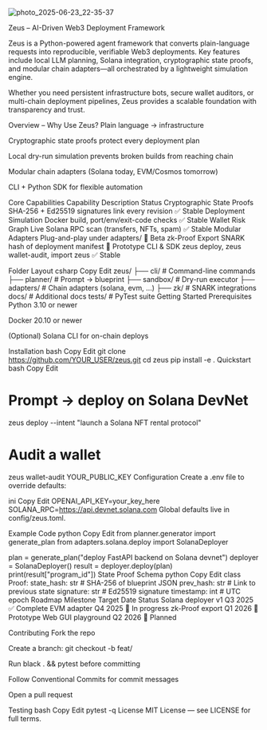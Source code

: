 ![photo_2025-06-23_22-35-37](https://github.com/user-attachments/assets/84d8bb21-7b75-4206-8465-2f41c21fbe4d)

Zeus – AI-Driven Web3 Deployment Framework

Zeus is a Python-powered agent framework that converts plain-language requests into reproducible, verifiable Web3 deployments.
Key features include local LLM planning, Solana integration, cryptographic state proofs, and modular chain adapters—all orchestrated by a lightweight simulation engine.

Whether you need persistent infrastructure bots, secure wallet auditors, or multi-chain deployment pipelines, Zeus provides a scalable foundation with transparency and trust.

Overview – Why Use Zeus?
Plain language → infrastructure

Cryptographic state proofs protect every deployment plan

Local dry-run simulation prevents broken builds from reaching chain

Modular chain adapters (Solana today, EVM/Cosmos tomorrow)

CLI + Python SDK for flexible automation

Core Capabilities
Capability	Description	Status
Cryptographic State Proofs	SHA-256 + Ed25519 signatures link every revision	✅ Stable
Deployment Simulation	Docker build, port/env/exit-code checks	✅ Stable
Wallet Risk Graph	Live Solana RPC scan (transfers, NFTs, spam)	✅ Stable
Modular Adapters	Plug-and-play under adapters/	🔄 Beta
zk-Proof Export	SNARK hash of deployment manifest	🧪 Prototype
CLI & SDK	zeus deploy, zeus wallet-audit, import zeus	✅ Stable

Folder Layout
csharp
Copy
Edit
zeus/
├── cli/            # Command-line commands
├── planner/        # Prompt → blueprint
├── sandbox/        # Dry-run executor
├── adapters/       # Chain adapters (solana, evm, …)
├── zk/             # SNARK integrations
docs/               # Additional docs
tests/              # PyTest suite
Getting Started
Prerequisites
Python 3.10 or newer

Docker 20.10 or newer

(Optional) Solana CLI for on-chain deploys

Installation
bash
Copy
Edit
git clone https://github.com/YOUR_USER/zeus.git
cd zeus
pip install -e .
Quickstart
bash
Copy
Edit
# Prompt → deploy on Solana DevNet
zeus deploy --intent "launch a Solana NFT rental protocol"

# Audit a wallet
zeus wallet-audit YOUR_PUBLIC_KEY
Configuration
Create a .env file to override defaults:

ini
Copy
Edit
OPENAI_API_KEY=your_key_here
SOLANA_RPC=https://api.devnet.solana.com
Global defaults live in config/zeus.toml.

Example Code
python
Copy
Edit
from planner.generator import generate_plan
from adapters.solana.deploy import SolanaDeployer

plan = generate_plan("deploy FastAPI backend on Solana devnet")
deployer = SolanaDeployer()
result  = deployer.deploy(plan)
print(result["program_id"])
State Proof Schema
python
Copy
Edit
class Proof:
    state_hash: str   # SHA-256 of blueprint JSON
    prev_hash: str    # Link to previous state
    signature: str    # Ed25519 signature
    timestamp: int    # UTC epoch
Roadmap
Milestone	Target Date	Status
Solana deployer v1	Q3 2025	✅ Complete
EVM adapter	Q4 2025	🔄 In progress
zk-Proof export	Q1 2026	🧪 Prototype
Web GUI playground	Q2 2026	🚧 Planned

Contributing
Fork the repo

Create a branch: git checkout -b feat/<topic>

Run black . && pytest before committing

Follow Conventional Commits for commit messages

Open a pull request

Testing
bash
Copy
Edit
pytest -q
License
MIT License — see LICENSE for full terms.
